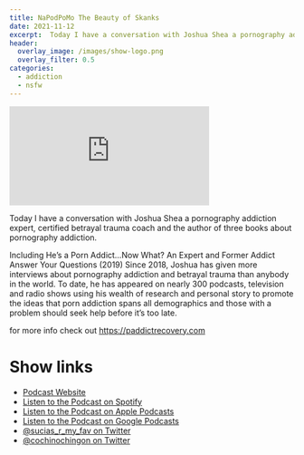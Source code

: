 ```yaml
---
title: NaPodPoMo The Beauty of Skanks
date: 2021-11-12
excerpt:  Today I have a conversation with Joshua Shea a pornography addiction expert, certified betrayal trauma coach and the author of three books about pornography addiction.
header:
  overlay_image: /images/show-logo.png
  overlay_filter: 0.5
categories: 
  - addiction
  - nsfw
---
```



<iframe src='https://embed.podcasts.apple.com/us/podcast/napodpomo-the-beauty-of-skanks/id1548173787?i=1000541578883&amp;theme=dark' width='70%' height='175' frameborder='0' allowtransparency='true' allow='encrypted-media'></iframe>

Today I have a conversation with Joshua Shea a pornography addiction expert, certified betrayal trauma coach and the author of three books about pornography addiction.

Including He’s a Porn Addict…Now What? An Expert and Former Addict Answer Your Questions (2019) Since 2018, Joshua has given more interviews about pornography addiction and betrayal trauma than anybody in the world. To date, he has appeared on nearly 300 podcasts, television and radio shows using his wealth of research and personal story to promote the ideas that porn addiction spans all demographics and those with a problem should seek help before it’s too late.

for more info check out https://paddictrecovery.com

# Show links

* <i class='fas fa-link'></i> [Podcast Website](https://sucias.xyz)
* <i class='fab fa-spotify'></i> [Listen to the Podcast on Spotify](https://open.spotify.com/show/3XjoipCU3QzeIaQAAQpBdW)
* <i class='fas fa-podcast'></i> [Listen to the Podcast on Apple Podcasts](https://podcasts.apple.com/us/podcast/sucias-are-my-favorite/id1548173787)
* <i class='fab fa-google-play'></i> [Listen to the Podcast on Google Podcasts](https://podcasts.google.com/feed/aHR0cHM6Ly9hbmNob3IuZm0vcy80MjI0YzYzYy9wb2RjYXN0L3Jzcw==)
* <i class='fab fa-twitter'></i> [@sucias_r_my_fav on Twitter](https://twitter.com/sucias_r_my_fav)
* <i class='fab fa-twitter'></i> [@cochinochingon on Twitter](https://twitter.com/cochinochingon)

